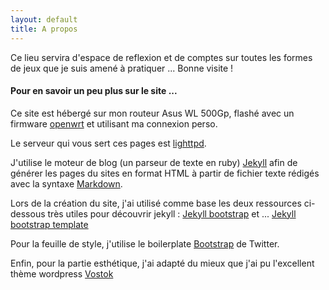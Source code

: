```yaml
---
layout: default
title: A propos
---
```


<article>

Ce lieu servira d'espace de reflexion et de comptes sur toutes les formes de jeux que je suis amené à pratiquer ...
Bonne visite !


#### Pour en savoir un peu plus sur le site ...

Ce site est hébergé sur mon routeur Asus WL 500Gp, flashé avec un firmware [openwrt](https://openwrt.org/) et utilisant ma connexion perso.

Le serveur qui vous sert ces pages est [lighttpd](http://www.lighttpd.net/). 

J'utilise le moteur de blog (un parseur de texte en ruby) [Jekyll](https://github.com/mojombo/jekyll) afin de générer les pages du sites en format HTML à partir de fichier texte rédigés avec la syntaxe [Markdown](http://daringfireball.net/projects/markdown/syntax). 

Lors de la création du site, j'ai utilisé comme base les deux ressources ci-dessous très utiles pour découvrir jekyll : [Jekyll bootstrap](http://jekyllbootstrap.com) et ... [Jekyll bootstrap template](https://github.com/jgritman/Jekyll-Bootstrap-Template)

Pour la feuille de style, j'utilise le boilerplate [Bootstrap](http://twitter.github.com/bootstrap/) de Twitter. 

Enfin, pour la partie esthétique, j'ai adapté du mieux que j'ai pu l'excellent thème wordpress [Vostok](http://www.vostoktheme.com/)

</article>

